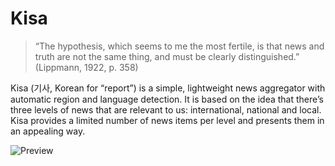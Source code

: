 # Kisa
> “The hypothesis, which seems to me the most fertile, is that news and truth are not the same thing, and must be clearly distinguished.” (Lippmann, 1922, p. 358)

Kisa (기사, Korean for “report”) is a simple, lightweight news aggregator with automatic region and language detection. It is based on the idea that there’s three levels of news that are relevant to us: international, national and local. Kisa provides a limited number of news items per level and presents them in an appealing way.

![Preview](https://user-images.githubusercontent.com/1476338/79077747-e7780d80-7d03-11ea-8665-6cda3b04d1f9.png)
